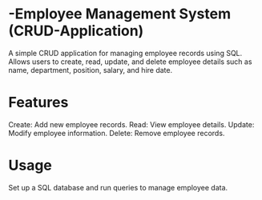 # -Employee Management System (CRUD-Application)

A simple CRUD application for managing employee records using SQL. Allows users to create, read, update, and delete employee details such as name, department, position, salary, and hire date.

# Features

Create: Add new employee records.
Read: View employee details.
Update: Modify employee information.
Delete: Remove employee records.

# Usage

Set up a SQL database and run queries to manage employee data.
